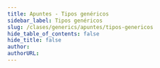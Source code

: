 ```yaml
---
title: Apuntes - Tipos genéricos
sidebar_label: Tipos genéricos
slug: /clases/generics/apuntes/tipos-genericos
hide_table_of_contents: false
hide_title: false
author: 
authorURL: 
---
```

